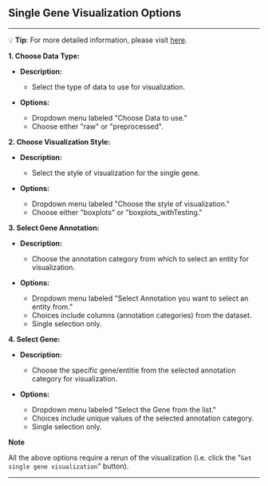 ## Single Gene Visualization Options

---
💡 **Tip**: For more detailed information, please visit <a href="https://icb-dcm.github.io/cOmicsArt/interface-details/single-gene-visualisations.html#side-panel-" target="_blank">here</a>.

**1. Choose Data Type:**

- **Description:**
  - Select the type of data to use for visualization.
  
- **Options:**
  - Dropdown menu labeled "Choose Data to use."
  - Choose either "raw" or "preprocessed".

**2. Choose Visualization Style:**

- **Description:**
  - Select the style of visualization for the single gene.
  
- **Options:**
  - Dropdown menu labeled "Choose the style of visualization."
  - Choose either "boxplots" or "boxplots_withTesting."

**3. Select Gene Annotation:**

- **Description:**
  - Choose the annotation category from which to select an entity for visualization.
  
- **Options:**
  - Dropdown menu labeled "Select Annotation you want to select an entity from."
  - Choices include columns (annotation categories) from the dataset.
  - Single selection only.

**4. Select Gene:**

- **Description:**
  - Choose the specific gene/entitie from the selected annotation category for 
    visualization.
  
- **Options:**
  - Dropdown menu labeled "Select the Gene from the list."
  - Choices include unique values of the selected annotation category.
  - Single selection only.

**Note**

All the above options require a rerun of the visualization (i.e. click the "`Get 
single gene visualization`" button).

---

